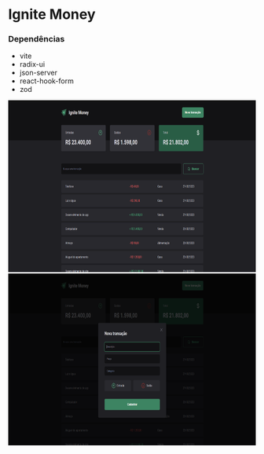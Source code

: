 # Ignite Money

### Dependências
* vite
* radix-ui
* json-server
* react-hook-form
* zod

<p align="center">
  <img width="617" height="350" src="src/assets/samples/1.png">
  <img width="617" height="350" src="src/assets/samples/2.png">
</p>
